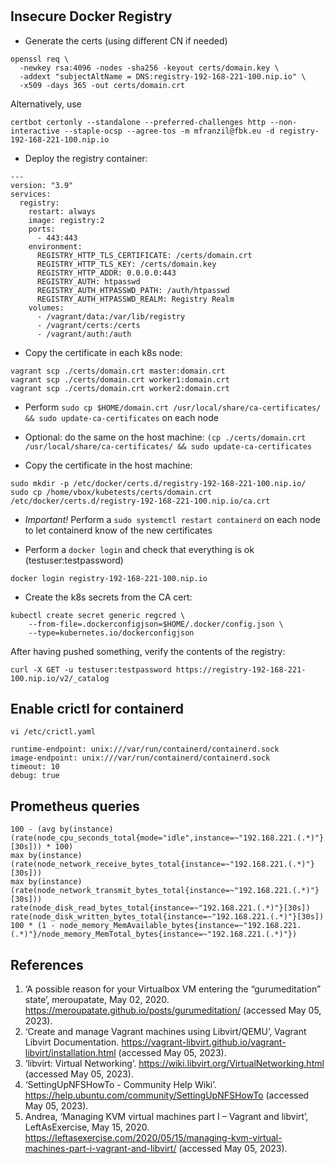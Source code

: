 # 

## Insecure Docker Registry

- Generate the certs (using different CN if needed)

```shell
openssl req \
  -newkey rsa:4096 -nodes -sha256 -keyout certs/domain.key \
  -addext "subjectAltName = DNS:registry-192-168-221-100.nip.io" \
  -x509 -days 365 -out certs/domain.crt
```

Alternatively, use
  
```shell
certbot certonly --standalone --preferred-challenges http --non-interactive --staple-ocsp --agree-tos -m mfranzil@fbk.eu -d registry-192-168-221-100.nip.io
```

- Deploy the registry container:

```shell
---
version: "3.9"
services:
  registry:
    restart: always
    image: registry:2
    ports:
      - 443:443
    environment:
      REGISTRY_HTTP_TLS_CERTIFICATE: /certs/domain.crt
      REGISTRY_HTTP_TLS_KEY: /certs/domain.key
      REGISTRY_HTTP_ADDR: 0.0.0.0:443
      REGISTRY_AUTH: htpasswd
      REGISTRY_AUTH_HTPASSWD_PATH: /auth/htpasswd
      REGISTRY_AUTH_HTPASSWD_REALM: Registry Realm
    volumes:
      - /vagrant/data:/var/lib/registry
      - /vagrant/certs:/certs
      - /vagrant/auth:/auth
```

- Copy the certificate in each k8s node:

```shell
vagrant scp ./certs/domain.crt master:domain.crt
vagrant scp ./certs/domain.crt worker1:domain.crt
vagrant scp ./certs/domain.crt worker2:domain.crt
```

- Perform `sudo cp $HOME/domain.crt /usr/local/share/ca-certificates/ && sudo update-ca-certificates` on each node

- Optional: do the same on the host machine: `(cp ./certs/domain.crt /usr/local/share/ca-certificates/ && sudo update-ca-certificates`

- Copy the certificate in the host machine:

```shell
sudo mkdir -p /etc/docker/certs.d/registry-192-168-221-100.nip.io/
sudo cp /home/vbox/kubetests/certs/domain.crt /etc/docker/certs.d/registry-192-168-221-100.nip.io/ca.crt
```

- *Important!* Perform a `sudo systemctl restart containerd` on each node to let containerd know of the new certificates

- Perform a `docker login` and check that everything is ok (testuser:testpassword)

```shell
docker login registry-192-168-221-100.nip.io
```

- Create the k8s secrets from the CA cert:

```shell
kubectl create secret generic regcred \
    --from-file=.dockerconfigjson=$HOME/.docker/config.json \
    --type=kubernetes.io/dockerconfigjson
```

After having pushed something, verify the contents of the registry:

```shell
curl -X GET -u testuser:testpassword https://registry-192-168-221-100.nip.io/v2/_catalog
```
## Enable crictl for containerd

```shell
vi /etc/crictl.yaml
```
  
```shell
runtime-endpoint: unix:///var/run/containerd/containerd.sock
image-endpoint: unix:///var/run/containerd/containerd.sock
timeout: 10
debug: true
```

## Prometheus queries

```shell
100 - (avg by(instance) (rate(node_cpu_seconds_total{mode="idle",instance=~"192.168.221.(.*)"}[30s])) * 100)
max by(instance) (rate(node_network_receive_bytes_total{instance=~"192.168.221.(.*)"}[30s]))
max by(instance) (rate(node_network_transmit_bytes_total{instance=~"192.168.221.(.*)"}[30s]))
rate(node_disk_read_bytes_total{instance=~"192.168.221.(.*)"}[30s])
rate(node_disk_written_bytes_total{instance=~"192.168.221.(.*)"}[30s])
100 * (1 - node_memory_MemAvailable_bytes{instance=~"192.168.221.(.*)"}/node_memory_MemTotal_bytes{instance=~"192.168.221.(.*)"})
```

## References

1. ‘A possible reason for your Virtualbox VM entering the “gurumeditation” state’, meroupatate, May 02, 2020. https://meroupatate.github.io/posts/gurumeditation/ (accessed May 05, 2023).
2. ‘Create and manage Vagrant machines using Libvirt/QEMU’, Vagrant Libvirt Documentation. https://vagrant-libvirt.github.io/vagrant-libvirt/installation.html (accessed May 05, 2023).
3. ‘libvirt: Virtual Networking’. https://wiki.libvirt.org/VirtualNetworking.html (accessed May 05, 2023).
4. ‘SettingUpNFSHowTo - Community Help Wiki’. https://help.ubuntu.com/community/SettingUpNFSHowTo (accessed May 05, 2023).
5. Andrea, ‘Managing KVM virtual machines part I – Vagrant and libvirt’, LeftAsExercise, May 15, 2020. https://leftasexercise.com/2020/05/15/managing-kvm-virtual-machines-part-i-vagrant-and-libvirt/ (accessed May 05, 2023).



